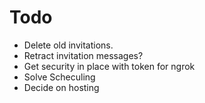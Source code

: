 # Todo

- Delete old invitations.
- Retract invitation messages?
- Get security in place with token for ngrok
- Solve Scheculing
- Decide on hosting
